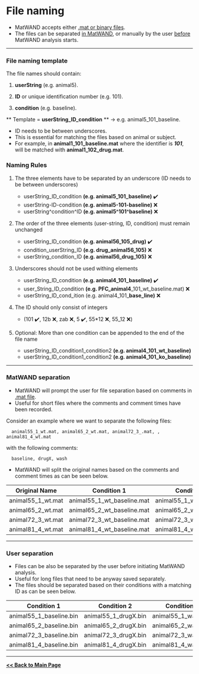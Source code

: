 # File naming
- MatWAND accepts either [.mat or binary files](/Inputs.md). 
- The files can be separated [in MatWAND](#matwand-separation), or manually by the user [before](#user-separation) MatWAND analysis starts.

---

### File naming template
The file names should contain:

1) **userString** (e.g. animal5).

2) **ID** or unique identification number (e.g. 101).

3) **condition** (e.g. baseline).

** Template = **userString_ID_condition** ** -> e.g. animal5\_101_baseline.

- ID needs to be between underscores. 
- This is essential for matching the files based on animal or subject.
- For example, in **animal1\_101_baseline.mat** where the identifier is ***101***, will be matched with  **animal1\_102_drug.mat**.

### Naming Rules
1) The three elements have to be separated by an underscore (ID needs to be between underscores)
      - userString_ID_condition **(e.g. animal5\_101_baseline)** :heavy_check_mark: 
      - userString-ID-condition **(e.g. animal5-101-baseline)**  :x: 
      - userString^condition^ID **(e.g. animal5^101^baseline)**  :x: 

2) The order of the three elements (user-string, ID, condition) must remain unchanged
      - userString_ID_condition **(e.g. animal56\_105_drug)** :heavy_check_mark: 
      - condition_userString_ID **(e.g. drug\_animal56_105)** :x: 
      - userString_condition_ID **(e.g. animal56\_drug_105)** :x:  

3) Underscores should not be used withing elements
      - userString_ID_condition **(e.g. animal4\_101_baseline)** :heavy_check_mark:
      - user_String_ID_condition **(e.g. PFC\_animal4**_101_wt_baseline.mat) :x:  
      - userString_ID_cond_ition (e.g. animal4\_101_**base_line)** :x:
      
4) The ID should only consist of integers
      - (101 :heavy_check_mark:, 12b :x:, zab :x:, 5 :heavy_check_mark:, 55*12 :x:, 55_12 :x:)

5) Optional: More than one condition can be appended to the end of the file name
      - userString_ID_condition1_condition2 **(e.g. animal4\_101_wt_baseline)**
      - userString_ID_condition1_condition2 **(e.g. animal4\_101_ko_baseline)**
---

### MatWAND separation

- MatWAND will prompt the user for file separation based on comments in [.mat file](/Inputs.md).
- Useful for short files where the comments and comment times have been recorded.

Consider an example where we want to separate the following files: 

      animal55_1_wt.mat, animal65_2_wt.mat, animal72_3_.mat, , animal81_4_wt.mat
      
with the following comments:
      
      baseline, drugX, wash
      
- MatWAND will split the original names based on the comments and comment times as can be seen below. 

| Original Name | Condition 1 | Condition 2 | Condition 3 |
| ------------- | -------- | ----- | ---- |
| animal55_1_wt.mat | animal55_1_wt_baseline.mat | animal55_1_wt_drugX.mat | animal55_1_wt_wash.mat |
| animal65_2_wt.mat | animal65_2_wt_baseline.mat | animal65_2_wt_drugX.mat | animal65_2_wt_wash.mat |
| animal72_3_wt.mat | animal72_3_wt_baseline.mat | animal72_3_wt_drugX.mat | animal72_3_wt_wash.mat |
| animal81_4_wt.mat | animal81_4_wt_baseline.mat | animal81_4_wt_drugX.mat | animal81_4_wt_wash.mat |
       
---

### User separation

- Files can be also be separated by the user before initiating MatWAND analysis.
- Useful for long files that need to be anyway saved separately.
- The files should be separated based on their conditions with a matching ID as can be seen below.

| Condition 1 | Condition 2 | Condition 3 |
| -------- | ----- | ---- |
| animal55_1_baseline.bin | animal55_1_drugX.bin | animal55_1_wash.bin |
| animal65_2_baseline.bin | animal65_2_drugX.bin | animal65_2_wash.bin |
| animal72_3_baseline.bin | animal72_3_drugX.bin | animal72_3_wash.bin |
| animal81_4_baseline.bin | animal81_4_drugX.bin | animal81_4_wash.bin |

---

**[<< Back to Main Page](/index.md)**
